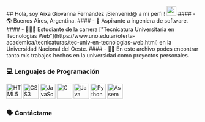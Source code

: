 <link rel="stylesheet" href="https://cdnjs.cloudflare.com/ajax/libs/font-awesome/6.0.0-beta3/css/all.min.css">
## Hola, soy Aixa Giovanna Fernández ¡Bienvenid@ a mi perfil! <img src="https://media.giphy.com/media/hvRJCLFzcasrR4ia7z/giphy.gif" width="25px">
#### - 🌎 Buenos Aires, Argentina.
#### - 💼 Aspirante a ingeniera de software.
#### - 👩🏻‍💻 Estudiante de la carrera ["Tecnicatura Universitaria en Tecnologías Web"](https://www.uno.edu.ar/oferta-academica/tecnicaturas/tec-univ-en-tecnologias-web.html) en la Universidad Nacional del Oeste.
#### - ✍🏻 En este archivo podes encontrar tanto mis trabajos hechos en la universidad como proyectos personales.

### 💻 Lenguajes de Programación
<p align="left">
  <img src="https://cdn.jsdelivr.net/gh/devicons/devicon/icons/html5/html5-original.svg" title="HTML5" alt="HTML5" width="40" height="40"/>
  <img src="https://cdn.jsdelivr.net/gh/devicons/devicon/icons/css3/css3-original.svg" title="CSS3" alt="CSS3" width="40" height="40"/>
  <img src="https://cdn.jsdelivr.net/gh/devicons/devicon/icons/javascript/javascript-original.svg" title="JavaScript" alt="JavaScript" width="40" height="40"/>
  <img src="https://cdn.jsdelivr.net/gh/devicons/devicon/icons/c/c-original.svg" title="C" alt="C" width="40" height="40"/>
  <img src="https://cdn.jsdelivr.net/gh/devicons/devicon/icons/java/java-original.svg" title="Java" alt="Java" width="40" height="40"/>
  <img src="https://cdn.jsdelivr.net/gh/devicons/devicon/icons/python/python-original.svg" title="Python" alt="Python" width="40" height="40"/>
  <img src="https://cdn.jsdelivr.net/gh/devicons/devicon/icons/bash/bash-original.svg" title="Assembler" alt="Assembler" width="40" height="40"/>
</p>

### 🗣️ Contáctame
<p align="left">
  <!-- LinkedIn -->
  <a href="https://www.linkedin.com/in/tuusuario" target="_blank">
    <i class="fab fa-linkedin" title="LinkedIn" style="font-size: 40px;"></i>
  </a>

  <!-- Correo electrónico -->
  <a href="mailto:tuemail@example.com" target="_blank">
    <i class="fas fa-envelope" title="Correo" style="font-size: 40px;"></i>
  </a>

  <!-- Twitter (X) -->
  <a href="https://twitter.com/tuusuario" target="_blank">
    <i class="fab fa-twitter" title="Twitter (X)" style="font-size: 40px;"></i>
  </a>

  <!-- Telegram -->
  <a href="https://t.me/tuusuario" target="_blank">
    <i class="fab fa-telegram" title="Telegram" style="font-size: 40px;"></i>
  </a>

  <!-- Facebook Messenger -->
  <a href="https://m.me/tuusuario" target="_blank">
    <i class="fab fa-facebook-messenger" title="Messenger" style="font-size: 40px;"></i>
  </a>

  <!-- Instagram -->
  <a href="https://instagram.com/tuusuario" target="_blank">
    <i class="fab fa-instagram" title="Instagram" style="font-size: 40px;"></i>
  </a>

  <!-- Discord -->
  <a href="https://discord.com/users/tuusuario" target="_blank">
    <i class="fab fa-discord" title="Discord" style="font-size: 40px;"></i>
  </a>

  <!-- Google Meet -->
  <a href="https://meet.google.com" target="_blank">
    <i class="fab fa-google" title="Google Meet" style="font-size: 40px;"></i>
  </a>
</p>
